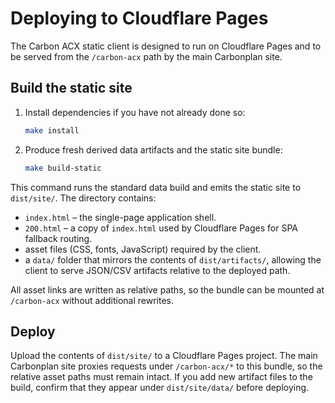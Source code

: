 # Deploying to Cloudflare Pages

The Carbon ACX static client is designed to run on Cloudflare Pages and to be
served from the `/carbon-acx` path by the main Carbonplan site.

## Build the static site

1. Install dependencies if you have not already done so:
   ```bash
   make install
   ```
2. Produce fresh derived data artifacts and the static site bundle:
   ```bash
   make build-static
   ```

This command runs the standard data build and emits the static site to
`dist/site/`. The directory contains:

- `index.html` – the single-page application shell.
- `200.html` – a copy of `index.html` used by Cloudflare Pages for SPA
  fallback routing.
- asset files (CSS, fonts, JavaScript) required by the client.
- a `data/` folder that mirrors the contents of `dist/artifacts/`, allowing the
  client to serve JSON/CSV artifacts relative to the deployed path.

All asset links are written as relative paths, so the bundle can be mounted at
`/carbon-acx` without additional rewrites.

## Deploy

Upload the contents of `dist/site/` to a Cloudflare Pages project. The main
Carbonplan site proxies requests under `/carbon-acx/*` to this bundle, so the
relative asset paths must remain intact. If you add new artifact files to the
build, confirm that they appear under `dist/site/data/` before deploying.
